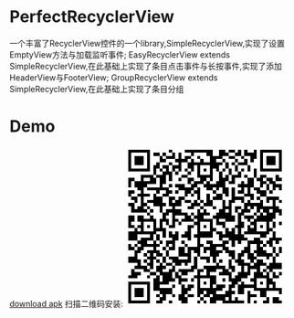 # PerfectRecyclerView
一个丰富了RecyclerView控件的一个library,SimpleRecyclerView,实现了设置EmptyView方法与加载监听事件;
EasyRecyclerView extends SimpleRecyclerView,在此基础上实现了条目点击事件与长按事件,实现了添加HeaderView与FooterView;
GroupRecyclerView extends SimpleRecyclerView,在此基础上实现了条目分组

# Demo
[download apk][1]
  扫描二维码安装:
  ![扫描二维码安装][2]


  [1]: https://github.com/JaySong/PerfectRecyclerView/blob/master/simple-debug.apk
  [2]: https://github.com/JaySong/PerfectRecyclerView/blob/master/qr.png


